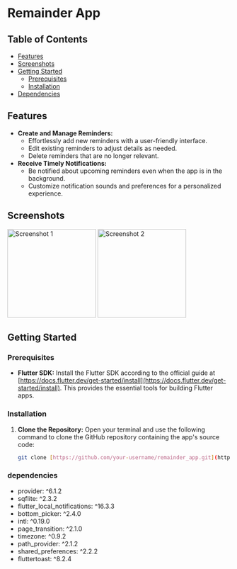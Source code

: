 # Remainder App

## Table of Contents

* [Features](#features)
* [Screenshots](#screenshots) 
* [Getting Started](#getting-started)
    * [Prerequisites](#prerequisites)
    * [Installation](#installation)
* [Dependencies](#dependencies)

## Features

* **Create and Manage Reminders:**
    * Effortlessly add new reminders with a user-friendly interface.
    * Edit existing reminders to adjust details as needed.
    * Delete reminders that are no longer relevant.
* **Receive Timely Notifications:**
    * Be notified about upcoming reminders even when the app is in the background.
    * Customize notification sounds and preferences for a personalized experience.


## Screenshots

<img src="https://github.com/aswin0221/Remainder-app/assets/104637660/ffe4ff67-e090-4c53-958b-dc3c08cc7742" width="200" alt="Screenshot 1"> <img src="https://github.com/aswin0221/Remainder-app/assets/104637660/3511e5c1-5c38-4246-9ccb-3cda9052a654" width="200" alt="Screenshot 2">

## Getting Started

### Prerequisites

* **Flutter SDK:** Install the Flutter SDK according to the official guide at [https://docs.flutter.dev/get-started/install](https://docs.flutter.dev/get-started/install). This provides the essential tools for building Flutter apps.

### Installation

1. **Clone the Repository:**
   Open your terminal and use the following command to clone the GitHub repository containing the app's source code:

   ```bash
   git clone [https://github.com/your-username/remainder_app.git](https://github.com/your-username/remainder_app.git)

### dependencies

  * provider: ^6.1.2
  * sqflite: ^2.3.2
  * flutter_local_notifications: ^16.3.3
  * bottom_picker: ^2.4.0
  * intl: ^0.19.0
  * page_transition: ^2.1.0
  * timezone: ^0.9.2
  * path_provider: ^2.1.2
  * shared_preferences: ^2.2.2
  * fluttertoast: ^8.2.4
